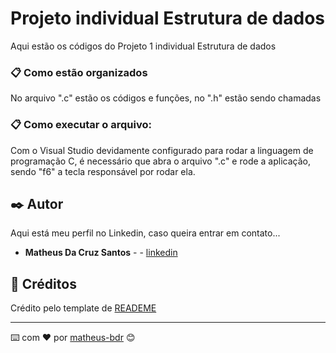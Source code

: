 
# Projeto individual Estrutura de dados 

Aqui estão os códigos do Projeto 1 individual Estrutura de dados

### 📋 Como estão organizados
No arquivo ".c" estão os códigos e funções, no ".h" estão sendo chamadas

### 📋 Como executar o arquivo: 
Com o Visual Studio devidamente configurado para rodar a linguagem de programação C, é necessário que abra o arquivo ".c" e rode a aplicação, sendo "f6" a tecla responsável por rodar ela. 

## ✒️ Autor

Aqui está meu perfil no Linkedin, caso queira entrar em contato...

* **Matheus Da Cruz Santos** - - [linkedin](https://www.linkedin.com/in/matheuss-bdr/)


## 🎁 Créditos
Crédito pelo template de [READEME](https://gist.github.com/lohhans/f8da0b147550df3f96914d3797e9fb89#-implanta%C3%A7%C3%A3o) 

---
⌨️ com ❤️ por [matheus-bdr](https://www.linkedin.com/in/matheuss-bdr/) 😊